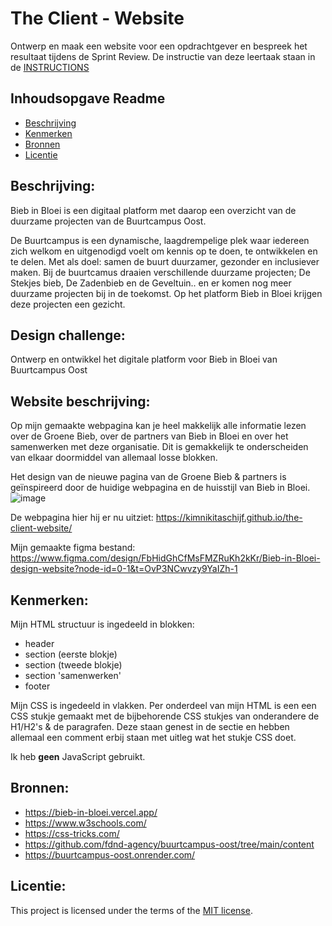 # The Client - Website
Ontwerp en maak een website voor een opdrachtgever en bespreek het resultaat tijdens de Sprint Review.
De instructie van deze leertaak staan in de [INSTRUCTIONS](https://github.com/fdnd-task/the-client-website/blob/main/docs/INSTRUCTIONS.md)

## Inhoudsopgave Readme

  * [Beschrijving](#beschrijving)
  * [Kenmerken](#kenmerken)
  * [Bronnen](#bronnen)
  * [Licentie](#licentie)

## Beschrijving:
Bieb in Bloei is een digitaal platform met daarop een overzicht van de duurzame projecten van de Buurtcampus Oost.

De Buurtcampus is een dynamische, laagdrempelige plek waar iedereen zich welkom en uitgenodigd voelt om kennis op te doen, te ontwikkelen en te delen. Met als doel: samen de buurt duurzamer, gezonder en inclusiever maken.
Bij de buurtcamus draaien verschillende duurzame projecten; De Stekjes bieb, De Zadenbieb en de Geveltuin.. en er komen nog meer duurzame projecten bij in de toekomst. Op het platform Bieb in Bloei krijgen deze projecten een gezicht.

## Design challenge:
Ontwerp en ontwikkel het digitale platform voor Bieb in Bloei van Buurtcampus Oost

## Website beschrijving:
Op mijn gemaakte webpagina kan je heel makkelijk alle informatie lezen over de Groene Bieb, over de partners van Bieb in Bloei en over het samenwerken met deze organisatie. Dit is gemakkelijk te onderscheiden van elkaar doormiddel van allemaal losse blokken. 

Het design van de nieuwe pagina van de Groene Bieb & partners is geïnspireerd door de huidige webpagina en de huisstijl van Bieb in Bloei. 
![image](https://github.com/user-attachments/assets/b9264a97-460e-4600-8881-12234892f450)

De webpagina hier hij er nu uitziet:
https://kimnikitaschijf.github.io/the-client-website/

Mijn gemaakte figma bestand:
https://www.figma.com/design/FbHidGhCfMsFMZRuKh2kKr/Bieb-in-Bloei-design-website?node-id=0-1&t=OvP3NCwvzy9YaIZh-1

## Kenmerken:
Mijn HTML structuur is ingedeeld in blokken: 
* header
* section (eerste blokje)
* section (tweede blokje)
* section 'samenwerken'
* footer

Mijn CSS is ingedeeld in vlakken. Per onderdeel van mijn HTML is een een CSS stukje gemaakt met de bijbehorende CSS stukjes van onderandere de H1/H2's & de paragrafen. 
Deze staan genest in de sectie en hebben allemaal een comment erbij staan met uitleg wat het stukje CSS doet. 

Ik heb **geen** JavaScript gebruikt. 

## Bronnen:
- https://bieb-in-bloei.vercel.app/
- https://www.w3schools.com/
- https://css-tricks.com/
- https://github.com/fdnd-agency/buurtcampus-oost/tree/main/content
- https://buurtcampus-oost.onrender.com/

## Licentie:
This project is licensed under the terms of the [MIT license](./LICENSE).






